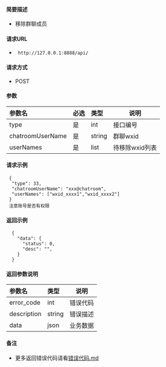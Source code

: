 
#### 简要描述

- 移除群聊成员

#### 请求URL
- ` http://127.0.0.1:8888/api/`
  
#### 请求方式
- POST 

#### 参数

| 参数名              | 必选 | 类型     | 说明        |   
|:-----------------|:---|:-------|-----------|   
| type             | 是  | int    | 接口编号      |   
| chatroomUserName | 是  | string | 群聊wxid    |   
| userNames        | 是  | list   | 待移除wxid列表 |   

#### 请求示例

```
 {
  "type": 33,
  "chatroomUserName": "xxx@chatroom",
  "userNames": ["wxid_xxxx1","wxid_xxxx2"]
 } 
 注意账号是否有权限
```

#### 返回示例 

``` 
  {
    "data": {
      "status": 0,
      "desc": "",
    }
  }
```

#### 返回参数说明 

| 参数名         | 类型     | 说明   |   
|:------------|:-------|------|   
| error_code  | int    | 错误代码 |   
| description | string | 错误描述 |   
| data        | json   | 业务数据 |   

#### 备注 

- 更多返回错误代码请看[错误代码.md](../错误代码.md)







